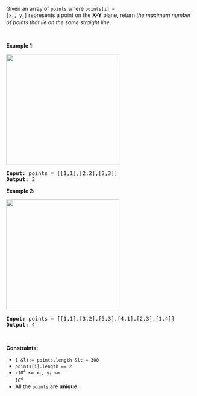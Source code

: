 Given an array of `` points `` where <code>points[i] = [x<sub>i</sub>, y<sub>i</sub>]</code> represents a point on the __X-Y__ plane, return _the maximum number of points that lie on the same straight line_.

&nbsp;

__Example 1:__

<img alt="" src="https://assets.leetcode.com/uploads/2021/02/25/plane1.jpg" style="width: 300px; height: 294px;"/>

<pre>
<strong>Input:</strong> points = [[1,1],[2,2],[3,3]]
<strong>Output:</strong> 3
</pre>

__Example 2:__

<img alt="" src="https://assets.leetcode.com/uploads/2021/02/25/plane2.jpg" style="width: 300px; height: 294px;"/>

<pre>
<strong>Input:</strong> points = [[1,1],[3,2],[5,3],[4,1],[2,3],[1,4]]
<strong>Output:</strong> 4
</pre>

&nbsp;

__Constraints:__

*   `` 1 &lt;= points.length &lt;= 300 ``
*   `` points[i].length == 2 ``
*   <code>-10<sup>4</sup> &lt;= x<sub>i</sub>, y<sub>i</sub> &lt;= 10<sup>4</sup></code>
*   All the `` points `` are __unique__.